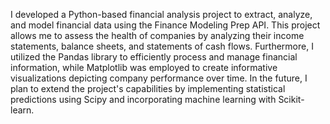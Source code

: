 I developed a Python-based financial analysis project to extract, analyze, and model financial data using the Finance Modeling Prep API. This project allows me to assess the health of companies by analyzing their income statements, balance sheets, and statements of cash flows. Furthermore, I utilized the Pandas library to efficiently process and manage financial information, while Matplotlib was employed to create informative visualizations depicting company performance over time. In the future, I plan to extend the project's capabilities by implementing statistical predictions using Scipy and incorporating machine learning with Scikit-learn.
